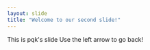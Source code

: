 ```yaml
---
layout: slide
title: "Welcome to our second slide!"
---
```

This is pqk's slide
Use the left arrow to go back!